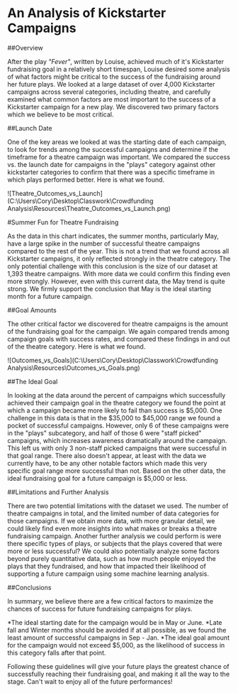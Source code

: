 # An Analysis of Kickstarter Campaigns

##Overview

After the play *"Fever"*, written by Louise, achieved much of it's Kickstarter fundraising goal in a relatively short timespan, Louise desired some analysis of what factors might be critical to the success of the fundraising around her future plays. We looked at a large dataset of over 4,000 Kickstarter campaigns across several categories, including theatre, and carefully examined what common factors are most important to the success of a Kickstarter campaign for a new play. We discovered two primary factors which we believe to be most critical. 

##Launch Date

One of the key areas we looked at was the starting date of each campaign, to look for trends among the successful campaigns and determine if the timeframe for a theatre campaign was important. We compared the success vs. the launch date for campaigns in the "plays" category against other kickstarter categories to confirm that there was a specific timeframe in which plays performed better. Here is what we found.

![Theatre_Outcomes_vs_Launch](C:\Users\Cory\Desktop\Classwork\Crowdfunding Analysis\Resources\Theatre_Outcomes_vs_Launch.png)

#Summer Fun for Theatre Fundraising

As the data in this chart indicates, the summer months, particularly May, have a large spike in the number of successful theatre campaigns compared to the rest of the year. This is not a trend that we found across all Kickstarter campaigns, it only reflected strongly in the theatre category. The only potential challenge with this conclusion is the size of our dataset at 1,393 theatre campaigns. With more data we could confirm this finding even more strongly. However, even with this current data, the May trend is quite strong. We firmly support the conclusion that May is the ideal starting month for a future campaign.

##Goal Amounts

The other critical factor we discovered for theatre campaigns is the amount of the fundraising goal for the campaign. We again compared trends among campaign goals with success rates, and compared these findings in and out of the theatre category. Here is what we found.

![Outcomes_vs_Goals](C:\Users\Cory\Desktop\Classwork\Crowdfunding Analysis\Resources\Outcomes_vs_Goals.png)

##The Ideal Goal

In looking at the data around the percent of campaigns which successfully achieved their campaign goal in the theatre category we found the point at which a campaign became more likely to fail than success is $5,000. One challenge in this data is that in the $35,000 to $45,000 range we found a pocket of successful campaigns. However, only 6 of these campaigns were in the "plays" subcategory, and half of those 6 were "staff picked" campaigns, which increases awareness dramatically around the campaign. This left us with only 3 non-staff picked campaigns that were successful in that goal range. There also doesn't appear, at least with the data we currently have, to be any other notable factors which made this very specific goal range more successful than not. Based on the other data, the ideal fundraising goal for a future campaign is $5,000 or less.

##Limitations and Further Analysis

There are two potential limitations with the dataset we used. The number of theatre campaigns in total, and the limited number of data categories for those campaigns. If we obtain more data, with more granular detail, we could likely find even more insights into what makes or breaks a theatre fundraising campaign. Another further analysis we could perform is were there specific types of plays, or subjects that the plays covered that were more or less successful? We could also potentially analyze some factors beyond purely quantitative data, such as how much people enjoyed the plays that they fundraised, and how that impacted their likelihood of supporting a future campaign using some machine learning analysis.

##Conclusions

In summary, we believe there are a few critical factors to maximize the chances of success for future fundraising campaigns for plays.

*The ideal starting date for the campaign would be in May or June.
*Late fall and Winter months should be avoided if at all possible, as we found the least amount of successful campaigns in Sep - Jan.
*The ideal goal amount for the campaign would not exceed $5,000, as the likelihood of success in this category falls after that point.

Following these guidelines will give your future plays the greatest chance of successfully reaching their fundraising goal, and making it all the way to the stage. Can't wait to enjoy all of the future performances!
